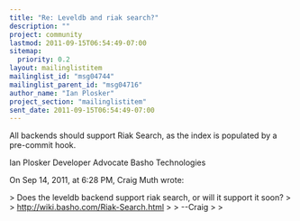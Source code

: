 ```yaml
---
title: "Re: Leveldb and riak search?"
description: ""
project: community
lastmod: 2011-09-15T06:54:49-07:00
sitemap:
  priority: 0.2
layout: mailinglistitem
mailinglist_id: "msg04744"
mailinglist_parent_id: "msg04716"
author_name: "Ian Plosker"
project_section: "mailinglistitem"
sent_date: 2011-09-15T06:54:49-07:00
---
```



All backends should support Riak Search, as the index is populated by a 
pre-commit hook.

Ian Plosker
Developer Advocate
Basho Technologies


On Sep 14, 2011, at 6:28 PM, Craig Muth wrote:

&gt; Does the leveldb backend support riak search, or will it support it soon?
&gt; 
&gt; http://wiki.basho.com/Riak-Search.html
&gt; 
&gt; --Craig
&gt; 
&gt; 

